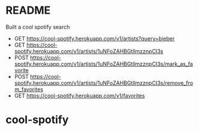 # README

Built a cool spotify search

* GET https://cool-spotify.herokuapp.com/v1/artists?query=bieber
* GET https://cool-spotify.herokuapp.com/v1/artists/1uNFoZAHBGtllmzznpCI3s
* POST https://cool-spotify.herokuapp.com/v1/artists/1uNFoZAHBGtllmzznpCI3s/mark_as_favorite
* POST https://cool-spotify.herokuapp.com/v1/artists/1uNFoZAHBGtllmzznpCI3s/remove_from_favorites
* GET https://cool-spotify.herokuapp.com/v1/favorites

# cool-spotify
